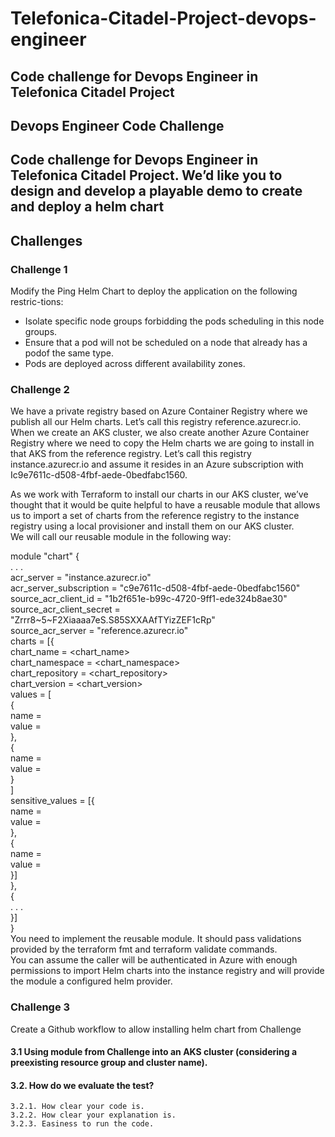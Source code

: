 # Telefonica-Citadel-Project-devops-engineer
  ## Code challenge for Devops Engineer in Telefonica Citadel Project  
  ## Devops Engineer Code Challenge  
  ## Code challenge for Devops Engineer in Telefonica Citadel Project. We’d like you to design and develop a playable demo to create and deploy a helm chart  

  ## Challenges  

   ### Challenge 1  
   Modify the Ping Helm Chart to deploy the application on the following restric-tions: <br>
   * Isolate specific node groups forbidding the pods scheduling in this node groups.
   * Ensure that a pod will not be scheduled on a node that already has a podof the same type.
   * Pods are deployed across different availability zones.

   ### Challenge 2  
  We have a private registry based on Azure Container Registry where we publish all our Helm charts. Let’s call this registry reference.azurecr.io.  
  When we create an AKS cluster, we also create another Azure Container Registry where we need to copy the Helm charts we are going to install in that AKS from the reference registry. Let’s call this registry instance.azurecr.io and assume it resides in an Azure subscription with Ic9e7611c-d508-4fbf-aede-0bedfabc1560.   

  As we work with Terraform to install our charts in our AKS cluster, we’ve thought that it would be quite helpful to have a reusable module that allows us    to import a set of charts from the reference registry to the instance registry using a local provisioner and install them on our AKS cluster.  
  We will call our reusable module in the following way:  

  module "chart" {  
  . . .  
  acr_server = "instance.azurecr.io"  
  acr_server_subscription = "c9e7611c-d508-4fbf-aede-0bedfabc1560"   
  source_acr_client_id = "1b2f651e-b99c-4720-9ff1-ede324b8ae30"   
  source_acr_client_secret = "Zrrr8~5~F2Xiaaaa7eS.S85SXXAAfTYizZEF1cRp"   
  source_acr_server = "reference.azurecr.io"   
  charts = [{   
   chart_name = <chart_name>  
   chart_namespace = <chart_namespace>  
   chart_repository = <chart_repository>  
   chart_version = <chart_version>  
   values = [  
   {  
     name = <name>  
     value = <value>  
   },   
   {  
     name = <name>   
     value = <value>   
   }  
   ]  
   sensitive_values = [{  
     name = <name>  
     value = <value>  
   },  
   {  
     name = <name>  
     value = <value>  
   }]  
  },  
  {  
    . . .  
  }]  
  }    
  You need to implement the reusable module. It should pass validations provided by the terraform fmt and terraform validate commands.    
  You can assume the caller will be authenticated in Azure with enough permissions to import Helm charts into the instance registry and will provide the   module a configured helm provider.   


  ### Challenge 3  
  Create a Github workflow to allow installing helm chart from Challenge     
  #### 3.1 Using module from Challenge into an AKS cluster (considering a preexisting resource group and cluster name).    

  #### 3.2. How do we evaluate the test?   
    3.2.1. How clear your code is.    
    3.2.2. How clear your explanation is.    
    3.2.3. Easiness to run the code.    
